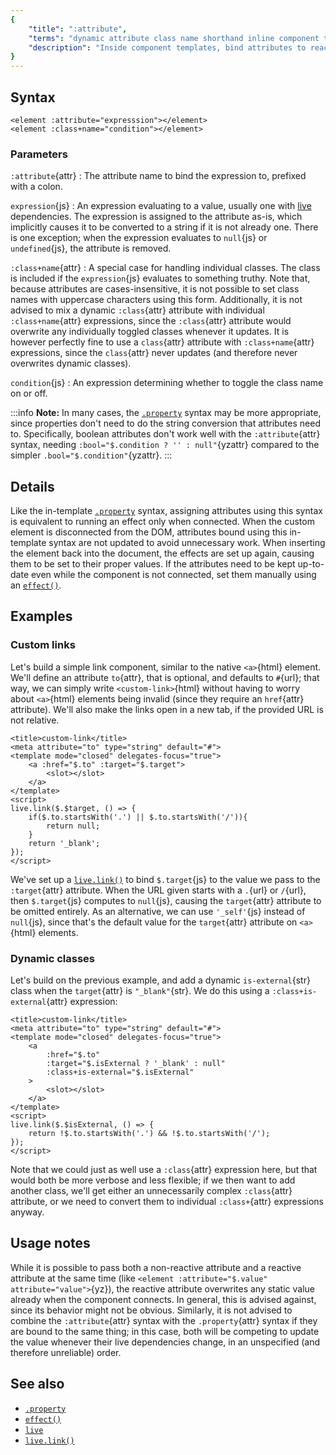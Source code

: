 ```yaml
---
{
	"title": ":attribute",
	"terms": "dynamic attribute class name shorthand inline component template bind reactive expression colon",
	"description": "Inside component templates, bind attributes to reactive expressions by prefixing the attribute name with a colon."
}
---
```


## Syntax

```yz
<element :attribute="expresssion"></element>
<element :class+name="condition"></element>
```

### Parameters

`:attribute`{attr}
: The attribute name to bind the expression to, prefixed with a colon.

`expression`{js}
: An expression evaluating to a value, usually one with [live](/docs/live/) dependencies. The expression is assigned to the attribute as-is, which implicitly causes it to be converted to a string if it is not already one. There is one exception; when the expression evaluates to `null`{js} or `undefined`{js}, the attribute is removed.

`:class+name`{attr}
: A special case for handling individual classes. The class is included if the `expression`{js} evaluates to something truthy. Note that, because attributes are cases-insensitive, it is not possible to set class names with uppercase characters using this form. Additionally, it is not advised to mix a dynamic `:class`{attr} attribute with individual `:class+name`{attr} expressions, since the `:class`{attr} attribute would overwrite any individually toggled classes whenever it updates. It is however perfectly fine to use a `class`{attr} attribute with `:class+name`{attr} expressions, since the `class`{attr} never updates (and therefore never overwrites dynamic classes).

`condition`{js}
: An expression determining whether to toggle the class name on or off.

:::info
**Note:** In many cases, the [`.property`](/docs/components/template/properties/) syntax may be more appropriate, since properties don't need to do the string conversion that attributes need to. Specifically, boolean attributes don't work well with the `:attribute`{attr} syntax, needing `:bool="$.condition ? '' : null"`{yzattr} compared to the simpler `.bool="$.condition"`{yzattr}.
:::

## Details

Like the in-template [`.property`](/docs/components/template/properties/) syntax, assigning attributes using this syntax is equivalent to running an effect only when connected. When the custom element is disconnected from the DOM, attributes bound using this in-template syntax are not updated to avoid unnecessary work. When inserting the element back into the document, the effects are set up again, causing them to be set to their proper values. If the attributes need to be kept up-to-date even while the component is not connected, set them manually using an [`effect()`](/docs/effect/).

## Examples

### Custom links

Let's build a simple link component, similar to the native `<a>`{html} element. We'll define an attribute `to`{attr}, that is optional, and defaults to `#`{url}; that way, we can simply write `<custom-link>`{html} without having to worry about `<a>`{html} elements being invalid (since they require an `href`{attr} attribute). We'll also make the links open in a new tab, if the provided URL is not relative.

```yz
<title>custom-link</title>
<meta attribute="to" type="string" default="#">
<template mode="closed" delegates-focus="true">
	<a :href="$.to" :target="$.target">
		<slot></slot>
	</a>
</template>
<script>
live.link($.$target, () => {
	if($.to.startsWith('.') || $.to.startsWith('/')){
		return null;
	}
	return '_blank';
});
</script>
```

We've set up a [`live.link()`](/docs/live/link/) to bind `$.target`{js} to the value we pass to the `:target`{attr} attribute. When the URL given starts with a `.`{url} or `/`{url}, then `$.target`{js} computes to `null`{js}, causing the `target`{attr} attribute to be omitted entirely. As an alternative, we can use `'_self'`{js} instead of `null`{js}, since that's the default value for the `target`{attr} attribute on `<a>`{html} elements.

### Dynamic classes

Let's build on the previous example, and add a dynamic `is-external`{str} class when the `target`{attr} is `"_blank"`{str}. We do this using a `:class+is-external`{attr} expression:

```yz
<title>custom-link</title>
<meta attribute="to" type="string" default="#">
<template mode="closed" delegates-focus="true">
	<a
		:href="$.to"
		:target="$.isExternal ? '_blank' : null"
		:class+is-external="$.isExternal"
	>
		<slot></slot>
	</a>
</template>
<script>
live.link($.$isExternal, () => {
	return !$.to.startsWith('.') && !$.to.startsWith('/');
});
</script>
```

Note that we could just as well use a `:class`{attr} expression here, but that would both be more verbose and less flexible; if we then want to add another class, we'll get either an unnecessarily complex `:class`{attr} attribute, or we need to convert them to individual `:class+`{attr} expressions anyway.

## Usage notes

While it is possible to pass both a non-reactive attribute and a reactive attribute at the same time (like `<element :attribute="$.value" attribute="value">`{yz}), the reactive attribute overwrites any static value already when the component connects. In general, this is advised against, since its behavior might not be obvious. Similarly, it is not advised to combine the `:attribute`{attr} syntax with the `.property`{attr} syntax if they are bound to the same thing; in this case, both will be competing to update the value whenever their live dependencies change, in an unspecified (and therefore unreliable) order.

## See also

- [`.property`](/docs/components/template/properties/)
- [`effect()`](/docs/effect/)
- [`live`](/docs/live/)
- [`live.link()`](/docs/live/link/)
